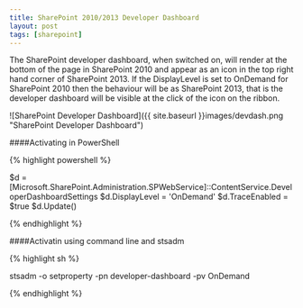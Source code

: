 ```yaml
---
title: SharePoint 2010/2013 Developer Dashboard
layout: post
tags: [sharepoint]
---
```


The SharePoint developer dashboard, when switched on, will render at the bottom of the page in SharePoint 2010 and appear as an icon in the top right hand corner of SharePoint 2013.
If the DisplayLevel is set to OnDemand for SharePoint 2010 then the behaviour will be as SharePoint 2013, that is the developer dashboard will be visible at the click of the icon on the ribbon.

![SharePoint Developer Dashboard]({{ site.baseurl }}images/devdash.png "SharePoint Developer Dashboard")

####Activating in PowerShell

{% highlight powershell %}

$d = [Microsoft.SharePoint.Administration.SPWebService]::ContentService.DeveloperDashboardSettings
$d.DisplayLevel = 'OnDemand'
$d.TraceEnabled = $true
\$d.Update()

{% endhighlight %}

####Activatin using command line and stsadm

{% highlight sh  %}

stsadm -o setproperty -pn developer-dashboard -pv OnDemand

{% endhighlight %}
